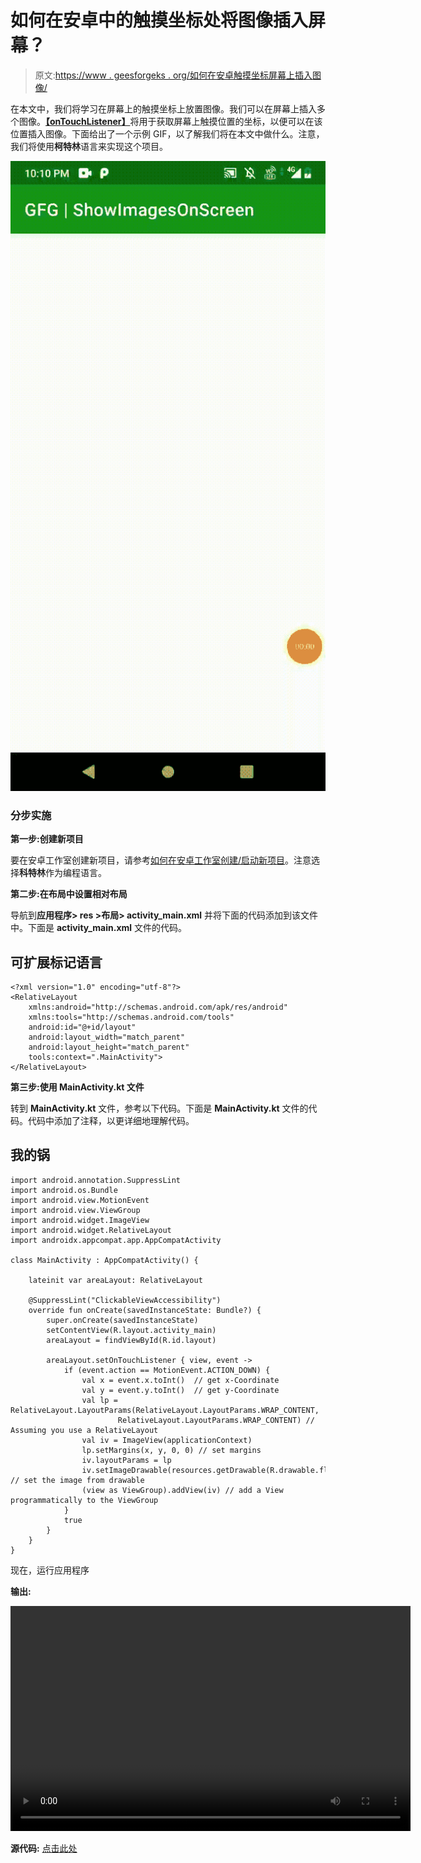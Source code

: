 # 如何在安卓中的触摸坐标处将图像插入屏幕？

> 原文:[https://www . geesforgeks . org/如何在安卓触摸坐标屏幕上插入图像/](https://www.geeksforgeeks.org/how-to-insert-image-to-screen-at-the-touched-coordinates-in-android/)

在本文中，我们将学习在屏幕上的触摸坐标上放置图像。我们可以在屏幕上插入多个图像。[**【onTouchListener】**](https://developer.android.com/reference/android/view/View.OnTouchListener)将用于获取屏幕上触摸位置的坐标，以便可以在该位置插入图像。下面给出了一个示例 GIF，以了解我们将在本文中做什么。注意，我们将使用**柯特林**语言来实现这个项目。

![](img/09e1fc6cfb31d3065961ae29417cfa1d.png)

### **分步实施**

**第一步:创建新项目**

要在安卓工作室创建新项目，请参考[如何在安卓工作室创建/启动新项目](https://www.geeksforgeeks.org/android-how-to-create-start-a-new-project-in-android-studio/)。注意选择**科特林**作为编程语言。

**第二步:在布局中设置相对布局**

导航到**应用程序> res >布局> activity_main.xml** 并将下面的代码添加到该文件中。下面是 **activity_main.xml** 文件的代码。

## 可扩展标记语言

```
<?xml version="1.0" encoding="utf-8"?>
<RelativeLayout 
    xmlns:android="http://schemas.android.com/apk/res/android"
    xmlns:tools="http://schemas.android.com/tools"
    android:id="@+id/layout"
    android:layout_width="match_parent"
    android:layout_height="match_parent"
    tools:context=".MainActivity">
</RelativeLayout>
```

**第三步:使用 MainActivity.kt 文件**

转到 **MainActivity.kt** 文件，参考以下代码。下面是 **MainActivity.kt** 文件的代码。代码中添加了注释，以更详细地理解代码。

## 我的锅

```
import android.annotation.SuppressLint
import android.os.Bundle
import android.view.MotionEvent
import android.view.ViewGroup
import android.widget.ImageView
import android.widget.RelativeLayout
import androidx.appcompat.app.AppCompatActivity

class MainActivity : AppCompatActivity() {

    lateinit var areaLayout: RelativeLayout

    @SuppressLint("ClickableViewAccessibility")
    override fun onCreate(savedInstanceState: Bundle?) {
        super.onCreate(savedInstanceState)
        setContentView(R.layout.activity_main)
        areaLayout = findViewById(R.id.layout)

        areaLayout.setOnTouchListener { view, event ->
            if (event.action == MotionEvent.ACTION_DOWN) {
                val x = event.x.toInt()  // get x-Coordinate
                val y = event.y.toInt()  // get y-Coordinate
                val lp = RelativeLayout.LayoutParams(RelativeLayout.LayoutParams.WRAP_CONTENT,
                        RelativeLayout.LayoutParams.WRAP_CONTENT) // Assuming you use a RelativeLayout
                val iv = ImageView(applicationContext)
                lp.setMargins(x, y, 0, 0) // set margins
                iv.layoutParams = lp
                iv.setImageDrawable(resources.getDrawable(R.drawable.flower)) // set the image from drawable
                (view as ViewGroup).addView(iv) // add a View programmatically to the ViewGroup
            }
            true
        }
    }
}
```

现在，运行应用程序

**输出:**

<video class="wp-video-shortcode" id="video-668036-1" width="640" height="360" preload="metadata" controls=""><source type="video/mp4" src="https://media.geeksforgeeks.org/wp-content/uploads/20210808223350/insertImage.mp4?_=1">[https://media.geeksforgeeks.org/wp-content/uploads/20210808223350/insertImage.mp4](https://media.geeksforgeeks.org/wp-content/uploads/20210808223350/insertImage.mp4)</video>

**源代码:** [点击此处](https://media.geeksforgeeks.org/wp-content/cdn-uploads/20210823161649/insertImageTouchedPoasition-GFGarticle-main.zip)